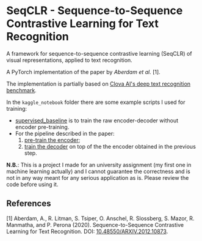 # SeqCLR - Sequence-to-Sequence Contrastive Learning for Text Recognition
A framework for sequence-to-sequence contrastive learning (SeqCLR) of visual representations, applied to text recognition.

A PyTorch implementation of the paper by *Aberdam et al.* [1].

The implementation is partially based on [Clova AI's deep text recognition benchmark](https://github.com/clovaai/deep-text-recognition-benchmark).

In the `kaggle_notebook` folder there are some example scripts I used for training:
- [supervised_baseline](https://github.com/marcodiri/s2s-contrastive-text-recognition/blob/master/kaggle_notebook/supervised-baseline/supervised-baseline.ipynb) is to train the raw encoder-decoder without encoder pre-training.
- For the pipeline described in the paper:
    1. [pre-train the encoder](https://github.com/marcodiri/s2s-contrastive-text-recognition/blob/master/kaggle_notebook/pre-training/pre-training.ipynb);
    2. [train the decoder](https://github.com/marcodiri/s2s-contrastive-text-recognition/blob/master/kaggle_notebook/decoder-train/decoder-train.ipynb) on top of the the encoder obtained in the previous step.

**N.B.**: This is a project I made for an university assignment (my first one in machine learning actually) and I cannot guarantee the correctness and is not in any way meant for any serious application as is. Please review the code before using it.

## References
[1] Aberdam, A., R. Litman, S. Tsiper, O. Anschel, R. Slossberg, S. Mazor, R. Manmatha, and P. Perona (2020).
Sequence-to-Sequence Contrastive Learning for Text Recognition. DOI: [10.48550/ARXIV.2012.10873](https://doi.org/10.48550/ARXIV.2012.10873).